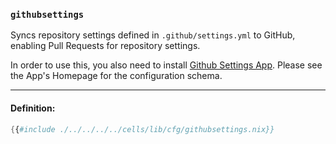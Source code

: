 ### `githubsettings`

Syncs repository settings defined in `.github/settings.yml` to GitHub, enabling Pull Requests for repository settings.

In order to use this, you also need to install [Github Settings App](https://github.com/apps/settings).
Please see the App's Homepage for the configuration schema.

---

#### Definition:

```nix
{{#include ./../../../../cells/lib/cfg/githubsettings.nix}}
```
